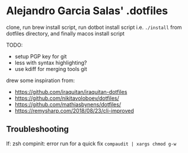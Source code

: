 # Alejandro Garcia Salas' .dotfiles

clone, run brew install script, run dotbot install script i.e.  `./install` from dotfiles directory, and  finally macos install script

TODO:
* setup PGP key for git
* less with syntax highlighting?
* use kdiff for merging tools git

drew some inspiration from:
* https://github.com/iraquitan/iraquitan-dotfiles
* https://github.com/nikitavoloboev/dotfiles/
* https://github.com/mathiasbynens/dotfiles/
* https://remysharp.com/2018/08/23/cli-improved

## Troubleshooting
If: zsh compinit: error run for a quick fix
`compaudit | xargs chmod g-w`

